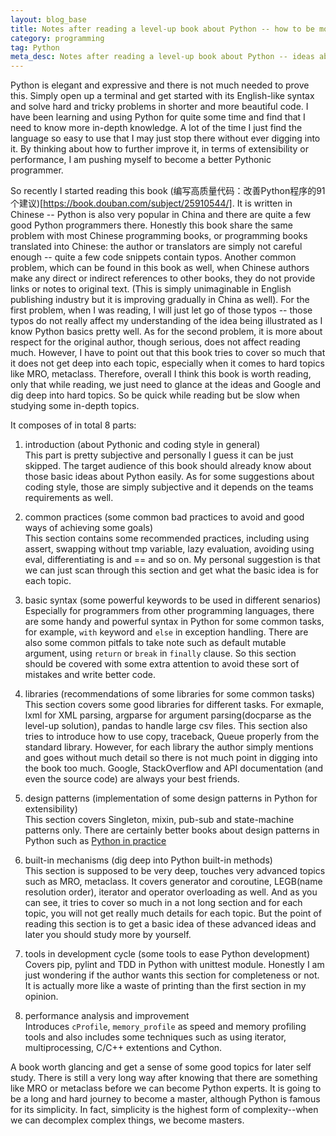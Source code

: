 ```yaml
---
layout: blog_base
title: Notes after reading a level-up book about Python -- how to be more Pythonic, elegant and effective
category: programming
tag: Python
meta_desc: Notes after reading a level-up book about Python -- ideas about how to be more Pythonic, elegant and effective.
---
```


Python is elegant and expressive and there is not much needed to prove this. Simply open up a terminal and get started with its English-like syntax and solve hard and tricky problems in shorter and more beautiful code. I have been learning and using Python for quite some time and find that I need to know more in-depth knowledge. A lot of the time I just find the language so easy to use that I may just stop there without ever digging into it. By thinking about how to further improve it, in terms of extensibility or performance, I am pushing myself to become a better Pythonic programmer.

So recently I started reading this book (编写高质量代码：改善Python程序的91个建议)[https://book.douban.com/subject/25910544/]. It is written in Chinese -- Python is also very popular in China and there are quite a few good Python programmers there. Honestly this book share the same problem with most Chinese programming books, or programming books translated into Chinese: the author or translators are simply not careful enough -- quite a few code snippets contain typos. Another common problem, which can be found in this book as well, when Chinese authors make any direct or indirect references to other books, they do not provide links or notes to original text. (This is simply unimaginable in English publishing industry but it is improving gradually in China as well). For the first problem, when I was reading, I will just let go of those typos -- those typos do not really affect my understanding of the idea being illustrated as I know Python basics pretty well. As for the second problem, it is more about respect for the original author, though serious, does not affect reading much. However, I have to point out that this book tries to cover so much that it does not get deep into each topic, especially when it comes to hard topics like MRO, metaclass. Therefore, overall I think this book is worth reading, only that while reading, we just need to glance at the ideas and Google and dig deep into hard topics. So be quick while reading but be slow when studying some in-depth topics.

It composes of in total 8 parts:

1. introduction (about Pythonic and coding style in general)<br>
   This part is pretty subjective and personally I guess it can be just skipped. The target audience of this book should already know about those basic ideas about Python easily. As for some suggestions about coding style, those are simply subjective and it depends on the teams requirements as well.

2. common practices (some common bad practices to avoid and good ways of achieving some goals)<br>
   This section contains some recommended practices, including using assert, swapping without tmp variable, lazy evaluation, avoiding using eval, differentiating is and == and so on. My personal suggestion is that we can just scan through this section and get what the basic idea is for each topic.

3. basic syntax (some powerful keywords to be used in different senarios)<br>
   Especially for programmers from other programming languages, there are some handy and powerful syntax in Python for some common tasks, for example, `with` keyword and `else` in exception handling. There are also some common pitfals to take note such as default mutable argument, using `return` or `break` in `finally` clause. So this section should be covered with some extra attention to avoid these sort of mistakes and write better code.

4. libraries (recommendations of some libraries for some common tasks)<br>
   This section covers some good libraries for different tasks. For exmaple, lxml for XML parsing, argparse for argument parsing(docparse as the level-up solution), pandas to handle large csv files. This section also tries to introduce how to use copy, traceback, Queue properly from the standard library. However, for each library the author simply mentions and goes without much detail so there is not much point in digging into the book too much. Google, StackOverflow and API documentation (and even the source code) are always your best friends.

5. design patterns (implementation of some design patterns in Python for extensibility)<br>
   This section covers Singleton, mixin, pub-sub and state-machine patterns only. There are certainly better books about design patterns in Python such as [Python in practice](https://www.amazon.com/Python-Practice-Concurrency-Libraries-Developers/dp/0321905636)

6. built-in mechanisms (dig deep into Python built-in methods)<br>
   This section is supposed to be very deep, touches very advanced topics such as MRO, metaclass. It covers generator and coroutine, LEGB(name resolution order), iterator and operator overloading as well. And as you can see, it tries to cover so much in a not long section and for each topic, you will not get really much details for each topic. But the point of reading this section is to get a basic idea of these advanced ideas and later you should study more by yourself.

7. tools in development cycle (some tools to ease Python development)<br>
   Covers pip, pylint and TDD in Python with unittest module. Honestly I am just wondering if the author wants this section for completeness or not. It is actually more like a waste of printing than the first section in my opinion.

8. performance analysis and improvement<br>
   Introduces `cProfile`, `memory_profile` as speed and memory profiling tools and also includes some techniques such as using iterator, multiprocessing, C/C++ extentions and Cython.

A book worth glancing and get a sense of some good topics for later self study. There is still a very long way after knowing that there are something like MRO or metaclass before we can become Python experts. It is going to be a long and hard journey to become a master, although Python is famous for its simplicity. In fact, simplicity is the highest form of complexity--when we can decomplex complex things, we become masters.
